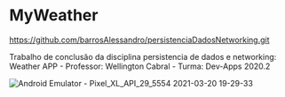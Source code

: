# MyWeather
https://github.com/barrosAlessandro/persistenciaDadosNetworking.git

Trabalho de conclusão da disciplina persistencia de dados e networking: Weather APP - Professor: Wellington Cabral - Turma: Dev-Apps 2020.2




![Android Emulator - Pixel_XL_API_29_5554 2021-03-20 19-29-33](https://user-images.githubusercontent.com/61049676/111887364-6c0ee980-89b3-11eb-9021-38cf95320547.gif)



